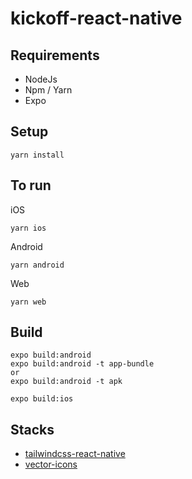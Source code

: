 # kickoff-react-native

## Requirements

- NodeJs
- Npm / Yarn
- Expo

## Setup

```
yarn install
```

## To run

iOS

```
yarn ios
```

Android

```
yarn android
```

Web

```
yarn web
```

## Build

```
expo build:android
expo build:android -t app-bundle
or
expo build:android -t apk

expo build:ios
```

## Stacks

- [tailwindcss-react-native](https://tailwindcss-react-native.vercel.app/)
- [vector-icons](https://icons.expo.fyi/)

